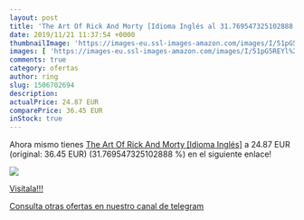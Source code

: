 ```yaml
---
layout: post
title: 'The Art Of Rick And Morty [Idioma Inglés al 31.769547325102888 % de descuento'
date: 2019/11/21 11:37:54 +0000
thumbnailImage: 'https://images-eu.ssl-images-amazon.com/images/I/51pG5REYl%2BL._SL200_.jpg'
images: [ 'https://images-eu.ssl-images-amazon.com/images/I/51pG5REYl%2BL._SL200_.jpg' ]
comments: true
category: ofertas
author: ring
slug: 1506702694
description:
actualPrice: 24.87 EUR
comparePrice: 36.45 EUR
inStock: true
---
```


Ahora mismo tienes [The Art Of Rick And Morty [Idioma Inglés]](https://www.amazon.com/dp/1506702694/?tag=redken08-20) a 24.87 EUR (original: 36.45 EUR) (31.769547325102888 %) en el siguiente enlace!

[![](https://images-eu.ssl-images-amazon.com/images/I/51pG5REYl%2BL._SL200_.jpg)](https://www.amazon.com/dp/1506702694/?tag=redken08-20)

[Visítala!!!](https://www.amazon.com/dp/1506702694/?tag=redken08-20)

[Consulta otras ofertas en nuestro canal de telegram](https://t.me/s/ofertas25)
